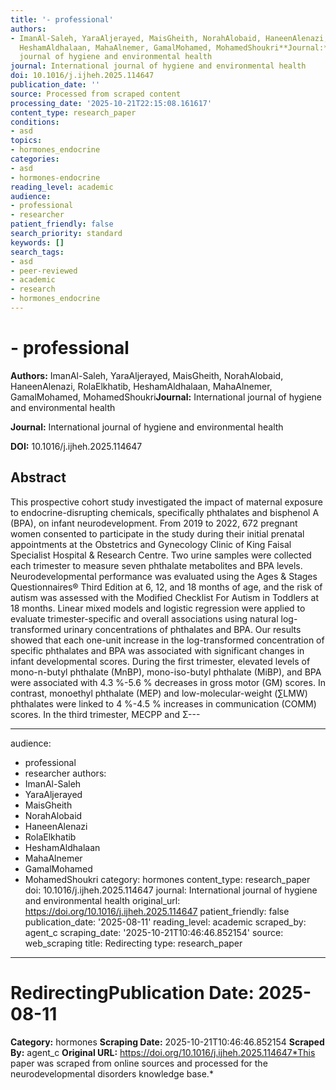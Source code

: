 ```yaml
---
title: '- professional'
authors:
- ImanAl-Saleh, YaraAljerayed, MaisGheith, NorahAlobaid, HaneenAlenazi, RolaElkhatib,
  HeshamAldhalaan, MahaAlnemer, GamalMohamed, MohamedShoukri**Journal:** International
  journal of hygiene and environmental health
journal: International journal of hygiene and environmental health
doi: 10.1016/j.ijheh.2025.114647
publication_date: ''
source: Processed from scraped content
processing_date: '2025-10-21T22:15:08.161617'
content_type: research_paper
conditions:
- asd
topics:
- hormones_endocrine
categories:
- asd
- hormones-endocrine
reading_level: academic
audience:
- professional
- researcher
patient_friendly: false
search_priority: standard
keywords: []
search_tags:
- asd
- peer-reviewed
- academic
- research
- hormones_endocrine
---
```


# - professional

**Authors:** ImanAl-Saleh, YaraAljerayed, MaisGheith, NorahAlobaid, HaneenAlenazi, RolaElkhatib, HeshamAldhalaan, MahaAlnemer, GamalMohamed, MohamedShoukri**Journal:** International journal of hygiene and environmental health

**Journal:** International journal of hygiene and environmental health

**DOI:** 10.1016/j.ijheh.2025.114647

## Abstract

This prospective cohort study investigated the impact of maternal exposure to endocrine-disrupting chemicals, specifically phthalates and bisphenol A (BPA), on infant neurodevelopment. From 2019 to 2022, 672 pregnant women consented to participate in the study during their initial prenatal appointments at the Obstetrics and Gynecology Clinic of King Faisal Specialist Hospital & Research Centre. Two urine samples were collected each trimester to measure seven phthalate metabolites and BPA levels. Neurodevelopmental performance was evaluated using the Ages & Stages Questionnaires® Third Edition at 6, 12, and 18 months of age, and the risk of autism was assessed with the Modified Checklist For Autism in Toddlers at 18 months. Linear mixed models and logistic regression were applied to evaluate trimester-specific and overall associations using natural log-transformed urinary concentrations of phthalates and BPA. Our results showed that each one-unit increase in the log-transformed concentration of specific phthalates and BPA was associated with significant changes in infant developmental scores. During the first trimester, elevated levels of mono-n-butyl phthalate (MnBP), mono-iso-butyl phthalate (MiBP), and BPA were associated with 4.3 %-5.6 % decreases in gross motor (GM) scores. In contrast, monoethyl phthalate (MEP) and low-molecular-weight (∑LMW) phthalates were linked to 4 %-4.5 % increases in communication (COMM) scores. In the third trimester, MECPP and Σ---

---
audience:
- professional
- researcher
authors:
- ImanAl-Saleh
- YaraAljerayed
- MaisGheith
- NorahAlobaid
- HaneenAlenazi
- RolaElkhatib
- HeshamAldhalaan
- MahaAlnemer
- GamalMohamed
- MohamedShoukri
category: hormones
content_type: research_paper
doi: 10.1016/j.ijheh.2025.114647
journal: International journal of hygiene and environmental health
original_url: https://doi.org/10.1016/j.ijheh.2025.114647
patient_friendly: false
publication_date: '2025-08-11'
reading_level: academic
scraped_by: agent_c
scraping_date: '2025-10-21T10:46:46.852154'
source: web_scraping
title: Redirecting
type: research_paper
---
# Redirecting**Publication Date:** 2025-08-11
**Category:** hormones
**Scraping Date:** 2025-10-21T10:46:46.852154
**Scraped By:** agent_c
**Original URL:** https://doi.org/10.1016/j.ijheh.2025.114647*This paper was scraped from online sources and processed for the neurodevelopmental disorders knowledge base.*